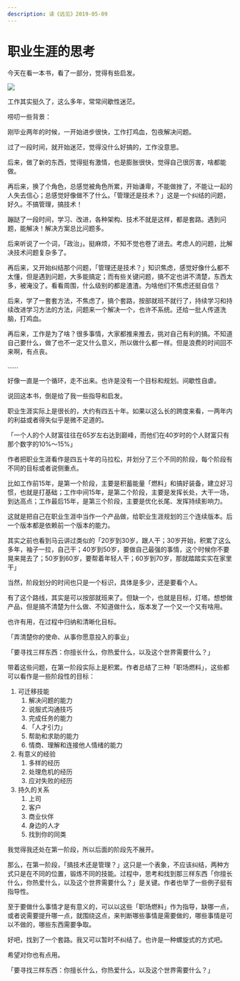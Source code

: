 ```yaml
---
description: 读《远见》2019-05-09
---
```


# 职业生涯的思考

今天在看一本书，看了一部分，觉得有些启发。

![](https://mmbiz.qpic.cn/mmbiz_png/nibF7zl1jclcPfQQjlxtSodibYX4xKo9qC2V1qtqckoiaw85aKEq6mjQ2ibqSTycvFznaQsKKPNTdJYnUHAtjgXx2Q/640?wx_fmt=png&tp=webp&wxfrom=5&wx_lazy=1&wx_co=1)

工作其实挺久了，这么多年，常常间歇性迷茫。

唠叨一些背景：

刚毕业两年的时候，一开始进步很快，工作打鸡血，包夜解决问题。

过了一段时间，就开始迷茫，觉得没什么好搞的，工作没意思。

后来，做了新的东西，觉得挺有激情，也是膨胀很快，觉得自己很厉害，啥都能做。

再后来，换了个角色，总感觉被角色所累，开始谦卑，不能做挫了，不能让一起的人失去信心；总感觉好像做不了什么。「管理还是技术？」这是一个纠结的问题，好久。不搞管理，搞技术！

蹦跶了一段时间，学习、改进，各种架构、技术不就是这样，都是套路。遇到问题，能解决！解决方案总比问题多。

后来听说了一个词，「政治」。挺麻烦，不知不觉也卷了进去。考虑人的问题，比解决技术问题复杂多了。

再后来，又开始纠结那个问题，「管理还是技术？」知识焦虑，感觉好像什么都不太懂，但是遇到问题，大多能搞定；而有些关键问题，搞不定也讲不清楚，东西太多，被淹没了。看看周围，什么级别的都是渣渣。为啥他们不焦虑还挺自信？

后来，学了一套套方法，不焦虑了，搞个套路，按部就班不就行了，持续学习和持续改进学习方法的方法，问题来一个解决一个，也许不系统。还给一批人传道洗脑，打鸡血。

再后来，工作是为了啥？很多事情，大家都推来推去，挑对自己有利的搞。不知道自己要什么，做了也不一定又什么意义，所以做什么都一样。但是浪费的时间回不来啊，有点丧。

......

好像一直是一个循环，走不出来。也许是没有一个目标和规划。间歇性自虐。

说回这本书，倒是给了我一些指导和启发。

职业生涯实际上是很长的，大约有四五十年。如果以这么长的跨度来看，一两年内的利益或者得失似乎是微不足道的。

「一个人的个人财富往往在65岁左右达到巅峰，而他们在40岁时的个人财富只有那个数字的10%～15%」

作者把职业生涯看作是四五十年的马拉松，并划分了三个不同的阶段，每个阶段有不同的目标或者说侧重点。  


比如工作前15年，是第一个阶段，主要是积蓄能量「燃料」和搞好装备，建立好习惯，也就是打基础；工作中间15年，是第二个阶段，主要是发挥长处，大干一场，到达高点；工作最后15年，是第三个阶段，主要是优化长尾、发挥持续影响力。

这就是把自己在职业生涯中当作一个产品做，给职业生涯规划的三个连续版本。后一个版本都是依赖前一个版本的能力。

其实之前也看到马云讲过类似的「20岁到30岁，跟人干；30岁开始，积累了这么多年，袖子一拉，自己干；40岁到50岁，要做自己最强的事情，这个时候你不要晃来晃去了；50岁到60岁，要帮着年轻人干；60岁到70岁，那就踏踏实实在家里干」

当然，阶段划分的时间也只是一个标识，具体是多少，还是要看个人。

有了这个路线，其实是可以按部就班来了。但缺一个，也就是目标，灯塔。想想做产品，但是搞不清楚为什么做、不知道做什么，版本发了一个又一个又有啥用。

也许有用，在过程中归纳和清晰化目标。

「弄清楚你的使命、从事你愿意投入的事业」

「要寻找三样东西：你擅长什么，你热爱什么，以及这个世界需要什么？」

带着这些问题，在第一阶段实际上是积累。作者总结了三种「职场燃料」，这些都可以看作是一些阶段性的目标：

1. 可迁移技能
   1. 解决问题的能力
   2. 说服式沟通技巧
   3. 完成任务的能力
   4. 「人才引力」
   5. 帮助和求助的能力
   6. 情商、理解和连接他人情绪的能力
2. 有意义的经验
   1. 多样的经历
   2. 处理危机的经历
   3. 应对失败的经历 
3. 持久的关系
   1. 上司
   2. 客户
   3. 商业伙伴
   4. 身边的人才
   5. 找到你的同类

我觉得我还处在第一阶段，所以后面的阶段先不展开。

那么，在第一阶段，「搞技术还是管理？」这只是一个表象，不应该纠结，两种方式只是在不同的位置，锻炼不同的技能。过程中，思考和找到那三样东西「你擅长什么，你热爱什么，以及这个世界需要什么？」是关键。作者也举了一些例子挺有指导性。

至于要做什么事情才是有意义的，可以以这些「职场燃料」作为指导，缺哪一点，或者说需要提升哪一点，就围绕这点，来判断哪些事情是需要做的，哪些事情是可以不做的，哪些东西需要争取。

好吧，找到了一个套路。我又可以暂时不纠结了。也许是一种螺旋式的方式吧。

希望对你也有点用。

「要寻找三样东西：你擅长什么，你热爱什么，以及这个世界需要什么？」

